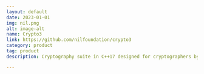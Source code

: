 ```yaml
---
layout: default
date: 2023-01-01
img: nil.png
alt: image-alt
name: Crypto3
link: https://github.com/nilfoundation/crypto3
category: product
tag: product
description: Cryptography suite in C++17 designed for cryptographers by cryptographers to enable fast and safe prototyping of novel cryptographic primitives

---
```

